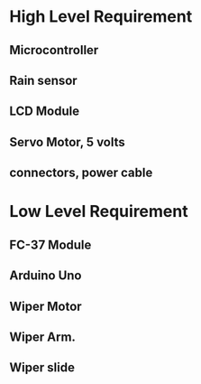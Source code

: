 # High Level Requirement
## Microcontroller
## Rain sensor
## LCD Module
## Servo Motor, 5 volts
## connectors, power cable
#
# Low Level Requirement 
## FC-37 Module
## Arduino Uno
## Wiper Motor
## Wiper Arm.
## Wiper slide 






